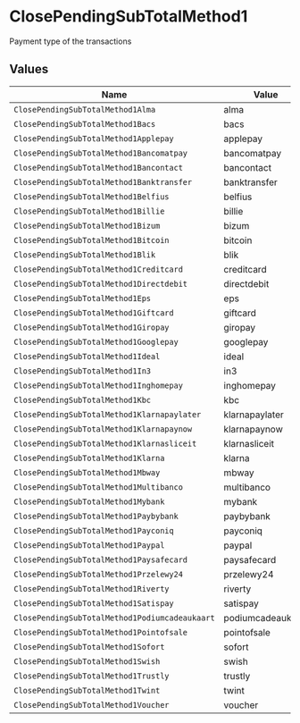 # ClosePendingSubTotalMethod1

Payment type of the transactions


## Values

| Name                                           | Value                                          |
| ---------------------------------------------- | ---------------------------------------------- |
| `ClosePendingSubTotalMethod1Alma`              | alma                                           |
| `ClosePendingSubTotalMethod1Bacs`              | bacs                                           |
| `ClosePendingSubTotalMethod1Applepay`          | applepay                                       |
| `ClosePendingSubTotalMethod1Bancomatpay`       | bancomatpay                                    |
| `ClosePendingSubTotalMethod1Bancontact`        | bancontact                                     |
| `ClosePendingSubTotalMethod1Banktransfer`      | banktransfer                                   |
| `ClosePendingSubTotalMethod1Belfius`           | belfius                                        |
| `ClosePendingSubTotalMethod1Billie`            | billie                                         |
| `ClosePendingSubTotalMethod1Bizum`             | bizum                                          |
| `ClosePendingSubTotalMethod1Bitcoin`           | bitcoin                                        |
| `ClosePendingSubTotalMethod1Blik`              | blik                                           |
| `ClosePendingSubTotalMethod1Creditcard`        | creditcard                                     |
| `ClosePendingSubTotalMethod1Directdebit`       | directdebit                                    |
| `ClosePendingSubTotalMethod1Eps`               | eps                                            |
| `ClosePendingSubTotalMethod1Giftcard`          | giftcard                                       |
| `ClosePendingSubTotalMethod1Giropay`           | giropay                                        |
| `ClosePendingSubTotalMethod1Googlepay`         | googlepay                                      |
| `ClosePendingSubTotalMethod1Ideal`             | ideal                                          |
| `ClosePendingSubTotalMethod1In3`               | in3                                            |
| `ClosePendingSubTotalMethod1Inghomepay`        | inghomepay                                     |
| `ClosePendingSubTotalMethod1Kbc`               | kbc                                            |
| `ClosePendingSubTotalMethod1Klarnapaylater`    | klarnapaylater                                 |
| `ClosePendingSubTotalMethod1Klarnapaynow`      | klarnapaynow                                   |
| `ClosePendingSubTotalMethod1Klarnasliceit`     | klarnasliceit                                  |
| `ClosePendingSubTotalMethod1Klarna`            | klarna                                         |
| `ClosePendingSubTotalMethod1Mbway`             | mbway                                          |
| `ClosePendingSubTotalMethod1Multibanco`        | multibanco                                     |
| `ClosePendingSubTotalMethod1Mybank`            | mybank                                         |
| `ClosePendingSubTotalMethod1Paybybank`         | paybybank                                      |
| `ClosePendingSubTotalMethod1Payconiq`          | payconiq                                       |
| `ClosePendingSubTotalMethod1Paypal`            | paypal                                         |
| `ClosePendingSubTotalMethod1Paysafecard`       | paysafecard                                    |
| `ClosePendingSubTotalMethod1Przelewy24`        | przelewy24                                     |
| `ClosePendingSubTotalMethod1Riverty`           | riverty                                        |
| `ClosePendingSubTotalMethod1Satispay`          | satispay                                       |
| `ClosePendingSubTotalMethod1Podiumcadeaukaart` | podiumcadeaukaart                              |
| `ClosePendingSubTotalMethod1Pointofsale`       | pointofsale                                    |
| `ClosePendingSubTotalMethod1Sofort`            | sofort                                         |
| `ClosePendingSubTotalMethod1Swish`             | swish                                          |
| `ClosePendingSubTotalMethod1Trustly`           | trustly                                        |
| `ClosePendingSubTotalMethod1Twint`             | twint                                          |
| `ClosePendingSubTotalMethod1Voucher`           | voucher                                        |